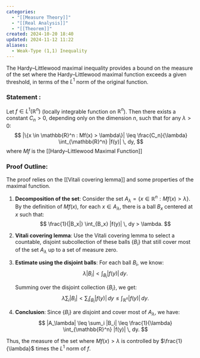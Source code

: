 ```yaml
---
categories:
  - "[[Measure Theory]]"
  - "[[Real Analysis]]"
  - "[[Theorem]]"
created: 2024-10-20 18:40
updated: 2024-11-12 11:22
aliases:
  - Weak-Type (1,1) Inequality
---
```

The Hardy–Littlewood maximal inequality provides a bound on the measure of the set where the Hardy–Littlewood maximal function exceeds a given threshold, in terms of the $L^1$ norm of the original function. 

### Statement :
Let $f \in L^1(\mathbb{R}^n)$ (locally integrable function on $\mathbb{R}^n$). Then there exists a constant $C_n > 0$, depending only on the dimension $n$, such that for any $\lambda > 0$:
$$
|\{x \in \mathbb{R}^n : Mf(x) > \lambda\}| \leq \frac{C_n}{\lambda} \int_{\mathbb{R}^n} |f(y)| \, dy,
$$
where $Mf$ is the [[Hardy–Littlewood Maximal Function]]

### Proof Outline:
The proof relies on the [[Vitali covering lemma]] and some properties of the maximal function.

1. **Decomposition of the set**: Consider the set $A_\lambda = \{x \in \mathbb{R}^n : Mf(x) > \lambda\}$. By the definition of $Mf(x)$, for each $x \in A_\lambda$, there is a ball $B_x$ centered at $x$ such that:
   $$
   \frac{1}{|B_x|} \int_{B_x} |f(y)| \, dy > \lambda.
   $$

2. **Vitali covering lemma**: Use the Vitali covering lemma to select a countable, disjoint subcollection of these balls $\{B_i\}$ that still cover most of the set $A_\lambda$ up to a set of measure zero.

3. **Estimate using the disjoint balls**: For each ball $B_i$, we know:
   $$
   \lambda |B_i| < \int_{B_i} |f(y)| \, dy.
   $$

   Summing over the disjoint collection $\{B_i\}$, we get:
   $$
   \lambda \sum_i |B_i| < \sum_i \int_{B_i} |f(y)| \, dy \leq \int_{\mathbb{R}^n} |f(y)| \, dy.
   $$

4. **Conclusion**: Since $\{B_i\}$ are disjoint and cover most of $A_\lambda$, we have:
   $$
   |A_\lambda| \leq \sum_i |B_i| \leq \frac{1}{\lambda} \int_{\mathbb{R}^n} |f(y)| \, dy.
   $$

Thus, the measure of the set where $Mf(x) > \lambda$ is controlled by $\frac{1}{\lambda}$ times the $L^1$ norm of $f$.